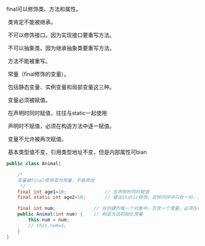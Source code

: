 final可以修饰类、方法和属性。

​	类肯定不能被继承。

​		不可以修饰接口。因为实现接口要重写方法。

​		不可以抽象类。因为继承抽象类要重写方法。

​	方法不能被重写。

​	常量（final修饰的变量）。

​		包括静态变量、实例变量和局部变量这三种。

​		变量必须被赋值。

​			在声明时同时赋值，往往与static一起使用

​			声明时不赋值，必须在构造方法中逐一赋值。

​		变量不允许被再次赋值。

​			基本类型值不变，引用类型地址不变，但是内部属性可bian

```java
public class Animal{

    /*
    变量被final修饰变为常量，不能修改
     */
    final int age1=10;    			// 在声明时同时赋值
    final static int age2=10;       // 建议static修饰，这样内存中只有一份，共享

    final int num;       		// 在创建的每一个对象中，包含一个常量，必须在构造方法中初始化赋值
    public Animal(int num) {    // 构造方法初始化常量
        this.num = num;
        // this.num=5;
    }
}

```

